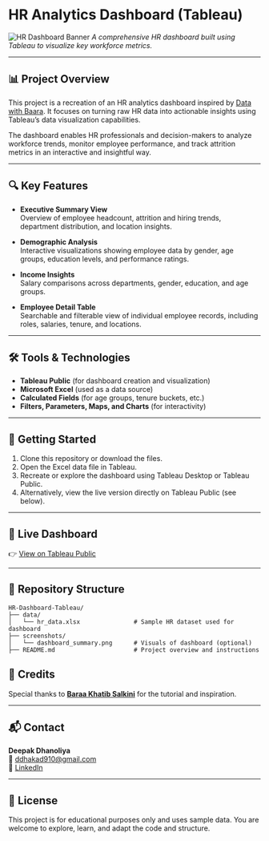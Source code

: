 # HR Analytics Dashboard (Tableau)

![HR Dashboard Banner](https://github.com/user-attachments/assets/a5bccd42-f1d6-4fc8-9648-2e8614890bce) 
*A comprehensive HR dashboard built using Tableau to visualize key workforce metrics.*

---

## 📊 Project Overview

This project is a recreation of an HR analytics dashboard inspired by [Data with Baara](https://www.youtube.com/@datawithbaara). It focuses on turning raw HR data into actionable insights using Tableau’s data visualization capabilities.

The dashboard enables HR professionals and decision-makers to analyze workforce trends, monitor employee performance, and track attrition metrics in an interactive and insightful way.

---

## 🔍 Key Features

- **Executive Summary View**  
  Overview of employee headcount, attrition and hiring trends, department distribution, and location insights.

- **Demographic Analysis**  
  Interactive visualizations showing employee data by gender, age groups, education levels, and performance ratings.

- **Income Insights**  
  Salary comparisons across departments, gender, education, and age groups.

- **Employee Detail Table**  
  Searchable and filterable view of individual employee records, including roles, salaries, tenure, and locations.

---

## 🛠️ Tools & Technologies

- **Tableau Public** (for dashboard creation and visualization)
- **Microsoft Excel** (used as a data source)
- **Calculated Fields** (for age groups, tenure buckets, etc.)
- **Filters, Parameters, Maps, and Charts** (for interactivity)

---

## 🚀 Getting Started

1. Clone this repository or download the files.
2. Open the Excel data file in Tableau.
3. Recreate or explore the dashboard using Tableau Desktop or Tableau Public.
4. Alternatively, view the live version directly on Tableau Public (see below).

---

## 🔗 Live Dashboard

👉 [View on Tableau Public](https://public.tableau.com/app/profile/deepak.dhanoliya/viz/HRDashboard_17429822855500/HRSummary)

---

## 📁 Repository Structure

```
HR-Dashboard-Tableau/
├── data/
│   └── hr_data.xlsx               # Sample HR dataset used for dashboard
├── screenshots/
│   └── dashboard_summary.png      # Visuals of dashboard (optional)
├── README.md                      # Project overview and instructions

```

## 🙏 Credits

Special thanks to **[Baraa Khatib Salkini](https://www.linkedin.com/in/baraa-khatib-salkini/)** for the tutorial and inspiration.

---

## 📬 Contact

**Deepak Dhanoliya**  
📧 ddhakad910@gmail.com  
🔗 [LinkedIn](https://www.linkedin.com/in/deepakdhanoliya/)

---

## 📌 License

This project is for educational purposes only and uses sample data. You are welcome to explore, learn, and adapt the code and structure.

